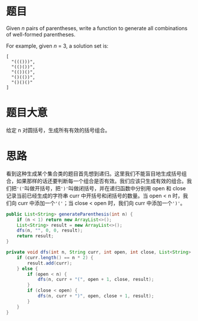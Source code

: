# 题目

Given *n* pairs of parentheses, write a function to generate all combinations of well-formed parentheses.

For example, given *n* = 3, a solution set is:

```
[
  "((()))",
  "(()())",
  "(())()",
  "()(())",
  "()()()"
]
```

# 题目大意

给定 n 对圆括号，生成所有有效的括号组合。

# 思路

看到这种生成某个集合类的题目首先想到递归。这里我们不能盲目地生成括号组合，如果那样的话还要判断每一个组合是否有效。我们应该只生成有效的组合。我们把`'('`叫做开括号，把`')'`叫做闭括号，并在递归函数中分别用 open 和 close 记录当前已经生成的字符串 curr 中开括号和闭括号的数量。当 open < n 时，我们向 curr 中添加一个`'('`；当 close < open 时，我们向 curr 中添加一个`')'`。

```java
public List<String> generateParenthesis(int n) {
    if (n < 1) return new ArrayList<>();
    List<String> result = new ArrayList<>();
    dfs(n, "", 0, 0, result);
    return result;
}

private void dfs(int n, String curr, int open, int close, List<String> result) {
    if (curr.length() == n * 2) {
        result.add(curr);
    } else {
        if (open < n) {
            dfs(n, curr + "(", open + 1, close, result);
        }
        if (close < open) {
            dfs(n, curr + ")", open, close + 1, result);
        }
    }
}
```

